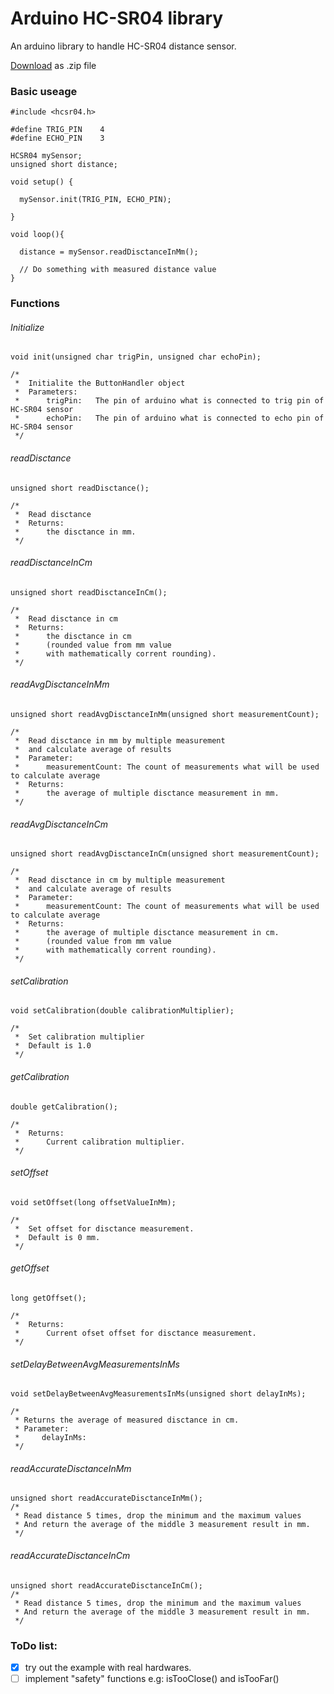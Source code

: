 # Arduino HC-SR04 library

An arduino library to handle HC-SR04 distance sensor.

[Download](https://github.com/bbkbarbar/Arduino-HC-SR04-library/archive/master.zip)  as .zip file

### Basic useage
```
#include <hcsr04.h>

#define TRIG_PIN    4
#define ECHO_PIN    3

HCSR04 mySensor;
unsigned short distance;

void setup() {         

  mySensor.init(TRIG_PIN, ECHO_PIN);

}

void loop(){

  distance = mySensor.readDisctanceInMm();

  // Do something with measured distance value
}
```

### Functions
###### Initialize
```
void init(unsigned char trigPin, unsigned char echoPin);

/*
 *  Initialite the ButtonHandler object
 *  Parameters:
 *      trigPin:   The pin of arduino what is connected to trig pin of HC-SR04 sensor
 *      echoPin:   The pin of arduino what is connected to echo pin of HC-SR04 sensor
 */
```

###### readDisctance
```
unsigned short readDisctance();

/*
 *  Read disctance
 *  Returns:
 *      the disctance in mm.
 */
```

###### readDisctanceInCm
```
unsigned short readDisctanceInCm();

/*
 *  Read disctance in cm
 *  Returns:
 *      the disctance in cm
 *      (rounded value from mm value
 *      with mathematically corrent rounding).
 */
```

###### readAvgDisctanceInMm
```
unsigned short readAvgDisctanceInMm(unsigned short measurementCount);

/*
 *  Read disctance in mm by multiple measurement
 *  and calculate average of results
 *  Parameter:
 *      measurementCount: The count of measurements what will be used to calculate average
 *  Returns:
 *      the average of multiple disctance measurement in mm.
 */
```

###### readAvgDisctanceInCm
```
unsigned short readAvgDisctanceInCm(unsigned short measurementCount);

/*
 *  Read disctance in cm by multiple measurement
 *  and calculate average of results
 *  Parameter:
 *      measurementCount: The count of measurements what will be used to calculate average
 *  Returns:
 *      the average of multiple disctance measurement in cm.
 *      (rounded value from mm value
 *      with mathematically corrent rounding).
 */
```

###### setCalibration
```
void setCalibration(double calibrationMultiplier);

/*
 *  Set calibration multiplier
 *  Default is 1.0
 */
```
###### getCalibration
```
double getCalibration();

/*
 *  Returns:
 *      Current calibration multiplier.
 */
```

###### setOffset
```
void setOffset(long offsetValueInMm);

/*
 *  Set offset for disctance measurement.
 *  Default is 0 mm.
 */
```
###### getOffset
```
long getOffset();

/*
 *  Returns:
 *      Current ofset offset for disctance measurement.
 */
```

###### setDelayBetweenAvgMeasurementsInMs
```
void setDelayBetweenAvgMeasurementsInMs(unsigned short delayInMs);

/*
 * Returns the average of measured disctance in cm.
 * Parameter:
 *     delayInMs:
 */
```

###### readAccurateDisctanceInMm
```
unsigned short readAccurateDisctanceInMm();
/*
 * Read distance 5 times, drop the minimum and the maximum values
 * And return the average of the middle 3 measurement result in mm.
 */
```

###### readAccurateDisctanceInCm
```
unsigned short readAccurateDisctanceInCm();
/*
 * Read distance 5 times, drop the minimum and the maximum values
 * And return the average of the middle 3 measurement result in mm.
 */
```

### ToDo list:
- [x] try out the example with real hardwares.
- [ ] implement "safety" functions e.g: isTooClose() and isTooFar()
